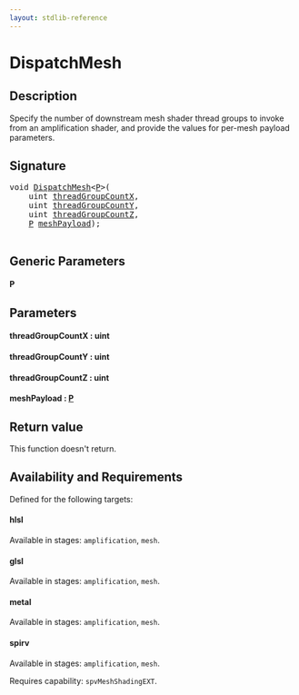 ```yaml
---
layout: stdlib-reference
---
```


# DispatchMesh

## Description

Specify the number of downstream mesh shader thread groups to invoke from an amplification shader,
and provide the values for per-mesh payload parameters.



## Signature 

<pre>
<span class="code_keyword">void</span> <a href="dispatchmesh-08.html">DispatchMesh</a>&lt;<a href="dispatchmesh-08.html#typeparam-P" class="code_type">P</a>&gt;(
    <span class="code_keyword">uint</span> <a href="dispatchmesh-08.html#decl-threadGroupCountX" class="code_param">threadGroupCountX</a>,
    <span class="code_keyword">uint</span> <a href="dispatchmesh-08.html#decl-threadGroupCountY" class="code_param">threadGroupCountY</a>,
    <span class="code_keyword">uint</span> <a href="dispatchmesh-08.html#decl-threadGroupCountZ" class="code_param">threadGroupCountZ</a>,
    <a href="dispatchmesh-08.html#typeparam-P" class="code_type">P</a> <a href="dispatchmesh-08.html#decl-meshPayload" class="code_param">meshPayload</a>);

</pre>

## Generic Parameters

####  <a id="typeparam-P"></a>P

## Parameters

####  <a id="decl-threadGroupCountX"></a>threadGroupCountX  : uint
####  <a id="decl-threadGroupCountY"></a>threadGroupCountY  : uint
####  <a id="decl-threadGroupCountZ"></a>threadGroupCountZ  : uint
####  <a id="decl-meshPayload"></a>meshPayload  : [P](dispatchmesh-08#typeparam-P)

## Return value
This function doesn't return.


## Availability and Requirements

Defined for the following targets:

#### hlsl
Available in stages: `amplification`, `mesh`.

#### glsl
Available in stages: `amplification`, `mesh`.

#### metal
Available in stages: `amplification`, `mesh`.

#### spirv
Available in stages: `amplification`, `mesh`.

Requires capability: `spvMeshShadingEXT`.


